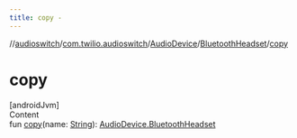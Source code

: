 ```yaml
---
title: copy -
---
```

//[audioswitch](../../../index.md)/[com.twilio.audioswitch](../../index.md)/[AudioDevice](../index.md)/[BluetoothHeadset](index.md)/[copy](copy.md)



# copy  
[androidJvm]  
Content  
fun [copy](copy.md)(name: [String](https://kotlinlang.org/api/latest/jvm/stdlib/kotlin/-string/index.html)): [AudioDevice.BluetoothHeadset](index.md)  



